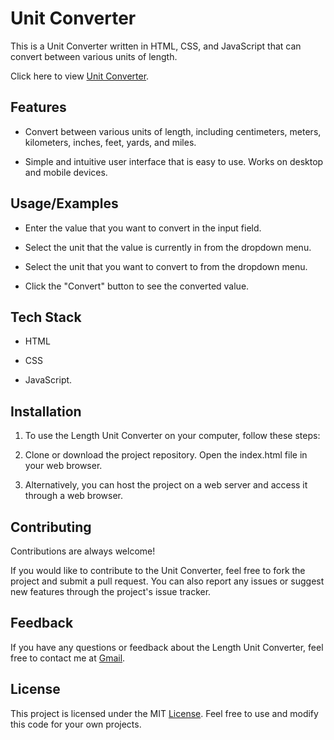 
# Unit Converter

This is a Unit Converter written in HTML, CSS, and JavaScript that can convert between various units of length.

Click here to view [Unit Converter]( https://aesthetic-buttercream-d1ff5a.netlify.app).

## Features

* Convert between various units of length, including centimeters, meters, kilometers, inches, feet, yards, and miles. 

* Simple and intuitive user interface that is easy to use. Works on desktop and mobile devices.



## Usage/Examples

* Enter the value that you want to convert in the input field. 

* Select the unit that the value is currently in from the dropdown menu.

* Select the unit that you want to convert to from the dropdown menu. 

* Click the "Convert" button to see the converted value.


## Tech Stack

* HTML 

* CSS 

* JavaScript.

## Installation

1) To use the Length Unit Converter on your computer, follow these steps:

2) Clone or download the project repository. Open the index.html file in your web browser. 

3) Alternatively, you can host the project on a web server and access it through a web browser.
## Contributing

Contributions are always welcome!

If you would like to contribute to the Unit Converter, feel free to fork the project and submit a pull request. You can also report any issues or suggest new features through the project's issue tracker.


## Feedback


If you have any questions or feedback about the Length Unit Converter, feel free to contact me at [Gmail](piyushk2325@gmail.com).


## License

This project is licensed under the MIT [License](https://github.com/Disguised-toast0/CodeClause_Project_Unit_Convertor/blob/master/LICENSE). Feel free to use and modify this code for your own projects.

